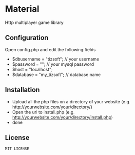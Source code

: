 Material
=====================
Http multiplayer game library


## Configuration
Open config.php and edit the following fields
* $dbusername = "tizsoft"; // your username
* $password = ""; // your mysql password
* $host = "localhost";
* $database = "my_tizsoft"; // database name

## Installation

* Upload all the php files on a directory of your website (e.g. http://yourwebsite.com/your/directory/)
* Open the url to install.php (e.g. http://yourwebsite.com/your/directory/install.php)
* done
 
  
License
--------

    MIT LICENSE
